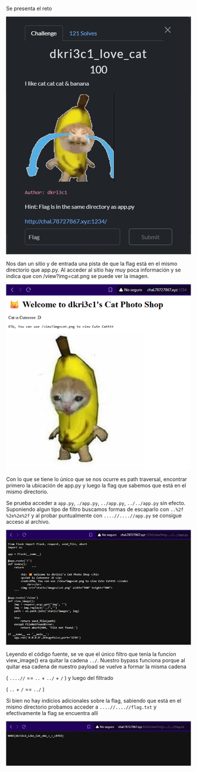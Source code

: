 Se presenta el reto

![reto](assets/dkri3c1_love_cat.png)

Nos dan un sitio y de entrada una pista de que la flag está en el mismo directorio que app.py.
Al acceder al sitio hay muy poca información y se indica que con /view?img=cat.png se puede ver la imagen.

![sitio](assets/sitio.png)

Con lo que se tiene lo único que se nos ocurre es path traversal, encontrar primero la ubicación de app.py y luego la flag que sabemos que está en el mismo directorio.

Se prueba acceder a `app.py`, `./app.py`, `../app.py`, `../../app.py` sin efecto. Suponiendo algun tipo de filtro buscamos formas de escaparlo con `..%2f` `%2e%2e%2f` y al probar puntualmente con `....//....//app.py` se consigue acceso al archivo.

![app](assets/app_py.png)

Leyendo el código fuente, se ve que el único filtro que tenía la funcion view_image() era quitar la cadena `../`. Nuestro bypass funciona porque al quitar esa cadena de nuestro payload se vuelve a formar la misma cadena

( `....//` == `..` + `../` + `/` ) y luego del filtrado

( `..` + `/` == `../` )

Si bien no hay indicios adicionales sobre la flag, sabiendo que está en el mismo directorio probamos acceder a `....//....//flag.txt` y efectivamente la flag se encuentra allí

![flag](assets/flag.png)